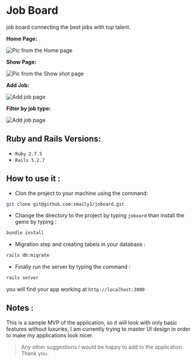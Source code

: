 # Job Board 
job board connecting the best jobs with top talent.


**Home Page:**

![Pic from the Home page](https://i.suar.me/vYyM4/l)


**Show Page:**

![Pic from the Show shot page](https://i.suar.me/PPXmp/l)


**Add Job:**

![Add job page](https://i.suar.me/EW0d7/l)


**Filter by job type:**

![Add job page](https://i.suar.me/WQpae/l)



## Ruby and Rails Versions:
- `Ruby 2.7.5`
- `Rails 5.2.7`
## How to use it  :

- Clon the project to your machine using the command:
````bash
git clone git@github.com:smaily1/joboard.git
````
- Change the directory to the project by typing `joboard` than install the gems by typing :
````bash
bundle install
````
- Migration step and creating tabels in your database :
````bash
rails db:migrate
````

- Finally run the server by typing the command :
````bash
rails server 
````
you will find your app working at `http://localhost:3000`

## Notes :
This is a sample MVP of the application, so it will look with only basic features without luxuries, I am currently trying to master UI design in order to make my applications look nicer.
> Any other suggestions I would be happy to add to the application. Thank you.
